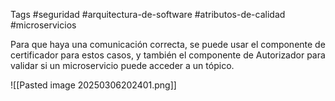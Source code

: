 Tags #seguridad #arquitectura-de-software #atributos-de-calidad  #microservicios 

Para que haya una comunicación correcta, se puede usar el componente de certificador para estos casos, y también el componente de Autorizador para validar si un microservicio puede acceder a un tópico.

![[Pasted image 20250306202401.png]]